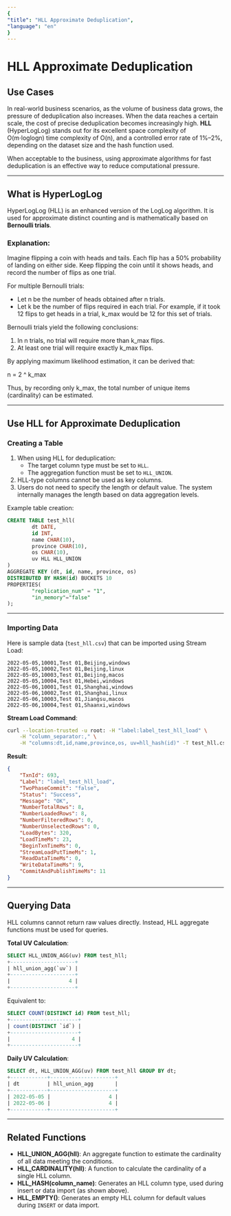 ```yaml
---
{
"title": "HLL Approximate Deduplication",
"language": "en"
}
---
```


<!--
Licensed to the Apache Software Foundation (ASF) under one
or more contributor license agreements.  See the NOTICE file
distributed with this work for additional information
regarding copyright ownership.  The ASF licenses this file
to you under the Apache License, Version 2.0 (the
"License"); you may not use this file except in compliance
with the License.  You may obtain a copy of the License at

  http://www.apache.org/licenses/LICENSE-2.0

Unless required by applicable law or agreed to in writing,
software distributed under the License is distributed on an
"AS IS" BASIS, WITHOUT WARRANTIES OR CONDITIONS OF ANY
KIND, either express or implied.  See the License for the
specific language governing permissions and limitations
under the License.
-->

# HLL Approximate Deduplication

## Use Cases

In real-world business scenarios, as the volume of business data grows, the pressure of deduplication also increases. When the data reaches a certain scale, the cost of precise deduplication becomes increasingly high. **HLL** (HyperLogLog) stands out for its excellent space complexity of O(m⋅log⁡log⁡n) time complexity of O(n), and a controlled error rate of 1%–2%, depending on the dataset size and the hash function used.

When acceptable to the business, using approximate algorithms for fast deduplication is an effective way to reduce computational pressure.

------

## What is HyperLogLog

HyperLogLog (HLL) is an enhanced version of the LogLog algorithm. It is used for approximate distinct counting and is mathematically based on **Bernoulli trials**.

### Explanation:

Imagine flipping a coin with heads and tails. Each flip has a 50% probability of landing on either side. Keep flipping the coin until it shows heads, and record the number of flips as one trial.

For multiple Bernoulli trials:

- Let n be the number of heads obtained after n trials.
- Let k be the number of flips required in each trial. For example, if it took 12 flips to get heads in a trial, k_max would be 12 for this set of trials.

Bernoulli trials yield the following conclusions:

1. In n trials, no trial will require more than k_max flips.
2. At least one trial will require exactly k_max flips.

By applying maximum likelihood estimation, it can be derived that:

n = 2 ^ k_max

Thus, by recording only k_max, the total number of unique items (cardinality) can be estimated.

------

## Use HLL for Approximate Deduplication

### Creating a Table

1. When using HLL for deduplication:
   - The target column type must be set to `HLL`.
   - The aggregation function must be set to `HLL_UNION`.
2. HLL-type columns cannot be used as key columns.
3. Users do not need to specify the length or default value. The system internally manages the length based on data aggregation levels.

Example table creation:

```sql
CREATE TABLE test_hll(
        dt DATE,
        id INT,
        name CHAR(10),
        province CHAR(10),
        os CHAR(10),
        uv HLL HLL_UNION
)
AGGREGATE KEY (dt, id, name, province, os)
DISTRIBUTED BY HASH(id) BUCKETS 10
PROPERTIES(
        "replication_num" = "1",
        "in_memory"="false"
);
```

------

### Importing Data

Here is sample data (`test_hll.csv`) that can be imported using Stream Load:

```csv
2022-05-05,10001,Test 01,Beijing,windows 
2022-05-05,10002,Test 01,Beijing,linux 
2022-05-05,10003,Test 01,Beijing,macos 
2022-05-05,10004,Test 01,Hebei,windows 
2022-05-06,10001,Test 01,Shanghai,windows 
2022-05-06,10002,Test 01,Shanghai,linux 
2022-05-06,10003,Test 01,Jiangsu,macos 
2022-05-06,10004,Test 01,Shaanxi,windows
```

**Stream Load Command**:

```bash
curl --location-trusted -u root: -H "label:label_test_hll_load" \
    -H "column_separator:," \
    -H "columns:dt,id,name,province,os, uv=hll_hash(id)" -T test_hll.csv http://fe_IP:8030/api/demo/test_hll/_stream_load
```

**Result**:

```json
{
    "TxnId": 693,
    "Label": "label_test_hll_load",
    "TwoPhaseCommit": "false",
    "Status": "Success",
    "Message": "OK",
    "NumberTotalRows": 8,
    "NumberLoadedRows": 8,
    "NumberFilteredRows": 0,
    "NumberUnselectedRows": 0,
    "LoadBytes": 320,
    "LoadTimeMs": 23,
    "BeginTxnTimeMs": 0,
    "StreamLoadPutTimeMs": 1,
    "ReadDataTimeMs": 0,
    "WriteDataTimeMs": 9,
    "CommitAndPublishTimeMs": 11
}
```

------

## Querying Data

HLL columns cannot return raw values directly. Instead, HLL aggregate functions must be used for queries.

**Total UV Calculation**:

```sql
SELECT HLL_UNION_AGG(uv) FROM test_hll;
+---------------------+
| hll_union_agg(`uv`) |
+---------------------+
|                   4 |
+---------------------+
```

Equivalent to:

```sql
SELECT COUNT(DISTINCT id) FROM test_hll;
+----------------------+
| count(DISTINCT `id`) |
+----------------------+
|                    4 |
+----------------------+
```

**Daily UV Calculation**:

```sql
SELECT dt, HLL_UNION_AGG(uv) FROM test_hll GROUP BY dt;
+------------+---------------------+
| dt         | hll_union_agg       |
+------------+---------------------+
| 2022-05-05 |                   4 |
| 2022-05-06 |                   4 |
+------------+---------------------+
```

------

## Related Functions

- **HLL_UNION_AGG(hll)**: An aggregate function to estimate the cardinality of all data meeting the conditions.
- **HLL_CARDINALITY(hll)**: A function to calculate the cardinality of a single HLL column.
- **HLL_HASH(column_name)**: Generates an HLL column type, used during insert or data import (as shown above).
- **HLL_EMPTY()**: Generates an empty HLL column for default values during `INSERT` or data import.
